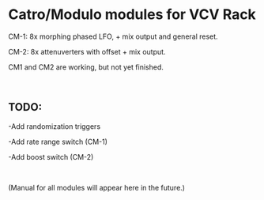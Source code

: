 
# Catro/Modulo modules for VCV Rack

CM-1: 8x morphing phased LFO, + mix output and general reset.

CM-2: 8x attenuverters with offset + mix output.

CM1 and CM2 are working, but not yet finished.

&nbsp;

## TODO:

-Add randomization triggers

-Add rate range switch (CM-1)

-Add boost switch (CM-2)

&nbsp;

(Manual for all modules will appear here in the future.)
